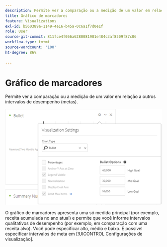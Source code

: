 ```yaml
---
description: Permite ver a comparação ou a medição de um valor em relação a outros intervalos de desempenho (metas).
title: Gráfico de marcadores
feature: Visualizations
exl-id: b560389a-1149-4e16-b45a-0c6a1f7d0e1f
role: User
source-git-commit: 811fce4f056a6280081901e484c3af8209f87c06
workflow-type: tm+mt
source-wordcount: '100'
ht-degree: 86%

---
```


# Gráfico de marcadores

Permite ver a comparação ou a medição de um valor em relação a outros intervalos de desempenho (metas).

![Janela Configurações de visualização mostrando a opção Tipo de gráfico, Opções de marcador e outras configurações de gráfico.](assets/bullet-image.png)

O gráfico de marcadores apresenta uma só medida principal (por exemplo, receita acumulada no ano atual) e permite que você informe intervalos qualitativos de desempenho (por exemplo, em comparação com uma receita alvo). Você pode especificar alto, médio e baixo. É possível especificar intervalos de meta em [!UICONTROL Configurações de visualização].
